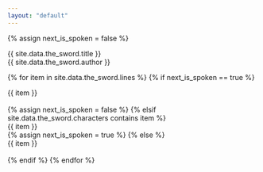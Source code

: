 ```yaml
---
layout: "default"
---
```


{% assign next_is_spoken = false %}

<div class="title">
  {{  site.data.the_sword.title }}
</div>

<div class="author">
  {{  site.data.the_sword.author }}
</div>

{% for item in site.data.the_sword.lines %}
{% if next_is_spoken == true %}
<div class="spoken">
  {{ item }}
</div>
<br />
{% assign next_is_spoken = false %}
{% elsif site.data.the_sword.characters contains item %}
<div class="speaker character-name" title="{{ site.data.the_sword.characters[item] }}">
  {{ item }}
</div>
{% assign next_is_spoken = true %}
{% else %}
<div class="narrated">
  {{ item }}
</div>
<br />
{% endif %}
{% endfor %}
